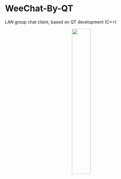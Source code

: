 # WeeChat-By-QT
 LAN group chat client, based on QT development (C++)
<div align="center">
 <img src="https://user-images.githubusercontent.com/42563262/200002086-20e21ae9-58f6-4d24-84eb-a2bf7571a84a.png" width="35%" height="35%"/>
</div>
